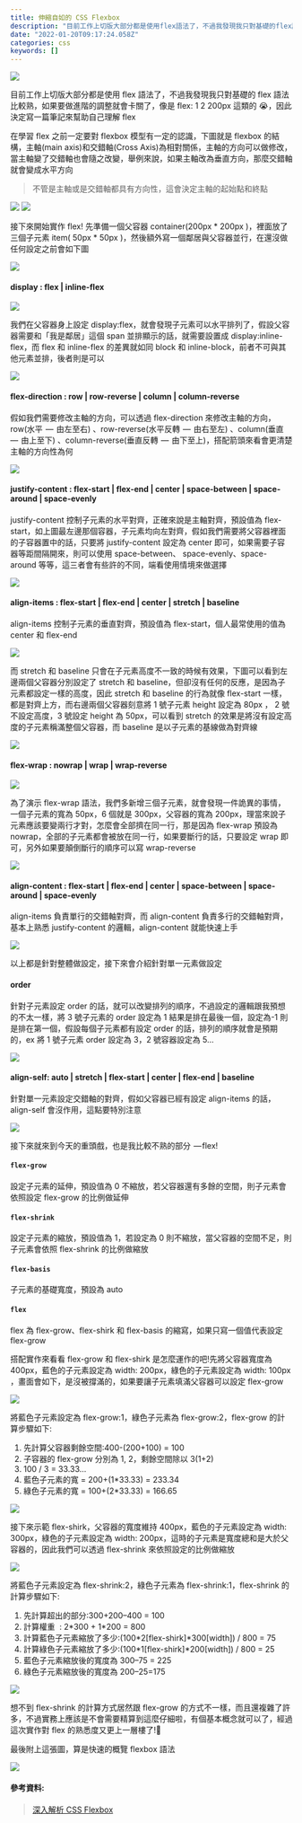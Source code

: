 ```yaml
---
title: 伸縮自如的 CSS Flexbox
description: "目前工作上切版大部分都是使用flex語法了，不過我發現我只對基礎的flex語法比較熟，如果要做進階的調整就會卡關了，像是flex: 1 2 200px這類的\U0001F62D，因此決定寫一篇筆記來幫助自己理解flex"
date: "2022-01-20T09:17:24.058Z"
categories: css
keywords: []
---
```


![](/Users/joectchang_mac/Downloads/medium-export-a/post2022/md_1697073583233/img/1__zo1z1RHoOMEbd6dHRawACw.jpeg)

目前工作上切版大部分都是使用 flex 語法了，不過我發現我只對基礎的 flex 語法比較熟，如果要做進階的調整就會卡關了，像是 flex: 1 2 200px 這類的 😭，因此決定寫一篇筆記來幫助自己理解 flex

在學習 flex 之前一定要對 flexbox 模型有一定的認識，下圖就是 flexbox 的結構，主軸(main axis)和交錯軸(Cross Axis)為相對關係，主軸的方向可以做修改，當主軸變了交錯軸也會隨之改變，舉例來說，如果主軸改為垂直方向，那麼交錯軸就會變成水平方向

> 不管是主軸或是交錯軸都具有方向性，這會決定主軸的起始點和終點

![](/Users/joectchang_mac/Downloads/medium-export-a/post2022/md_1697073583233/img/1____429Du2Z5x8YhsHMKbqppQ.png)
![](/Users/joectchang_mac/Downloads/medium-export-a/post2022/md_1697073583233/img/1____L2p2bTSPopRI4mTuYxyUA.png)

接下來開始實作 flex! 先準備一個父容器 container(200px \* 200px )，裡面放了三個子元素 item( 50px \* 50px )，然後額外寫一個鄰居與父容器並行，在還沒做任何設定之前會如下圖

![](/Users/joectchang_mac/Downloads/medium-export-a/post2022/md_1697073583233/img/1__UEorlV____ZUZDmAVLa9WPag.png)

#### display : flex | inline-flex

![](/Users/joectchang_mac/Downloads/medium-export-a/post2022/md_1697073583233/img/1__xMCnuJ2GcKMk7Z07iqjCOw.png)

我們在父容器身上設定 display:flex，就會發現子元素可以水平排列了，假設父容器需要和「我是鄰居」這個 span 並排顯示的話，就需要設置成 display:inline-flex，而 flex 和 inline-flex 的差異就如同 block 和 inline-block，前者不可與其他元素並排，後者則是可以

![](/Users/joectchang_mac/Downloads/medium-export-a/post2022/md_1697073583233/img/1__VXkUkyN842qFTrVLp6SLPg.png)

#### flex-direction : row | **row-reverse** | **column** | **column-reverse**

假如我們需要修改主軸的方向，可以透過 flex-direction 來修改主軸的方向，row(水平  —  由左至右) 、row-reverse(水平反轉  —  由右至左) 、column(垂直  —  由上至下) 、column-reverse(垂直反轉  —  由下至上)，搭配箭頭來看會更清楚主軸的方向性為何

![](/Users/joectchang_mac/Downloads/medium-export-a/post2022/md_1697073583233/img/1__Mx0pRa4aM6G3w__2gEC8Gvg.png)

#### **justify-content : flex-start | flex-end | center | space-between | space-around |** space-evenly

justify-content 控制子元素的水平對齊，正確來說是主軸對齊，預設值為 flex-start，如上圖最左邊那個容器，子元素均向左對齊，假如我們需要將父容器裡面的子容器置中的話，只要將 justify-content 設定為 center 即可，如果需要子容器等距間隔開來，則可以使用 space-between、 space-evenly、space-around 等等，這三者會有些許的不同，端看使用情境來做選擇

![](/Users/joectchang_mac/Downloads/medium-export-a/post2022/md_1697073583233/img/1__PC__eQU5zjQupx__B__5BpxJA.png)

#### **align-items : flex-start** | **flex-end** | **center | stretch** | **baseline**

align-items 控制子元素的垂直對齊，預設值為 flex-start，個人最常使用的值為 center 和 flex-end

![](/Users/joectchang_mac/Downloads/medium-export-a/post2022/md_1697073583233/img/1__h3fO__HuDx3dcVz4JwoIkGg.png)

而 stretch 和 baseline 只會在子元素高度不一致的時候有效果，下圖可以看到左邊兩個父容器分別設定了 stretch 和 baseline，但卻沒有任何的反應，是因為子元素都設定一樣的高度，因此 stretch 和 baseline 的行為就像 flex-start 一樣，都是對齊上方，而右邊兩個父容器刻意將 1 號子元素 height 設定為 80px ， 2 號不設定高度，3 號設定 height 為 50px，可以看到 stretch 的效果是將沒有設定高度的子元素稱滿整個父容器，而 baseline 是以子元素的基線做為對齊線

![](/Users/joectchang_mac/Downloads/medium-export-a/post2022/md_1697073583233/img/1__BS30TQbDtM__tKSPYo0Y5__w.png)

#### **flex-wrap : nowrap | wrap | wrap-reverse**

![](/Users/joectchang_mac/Downloads/medium-export-a/post2022/md_1697073583233/img/1__PN8C1VlPQECxDqjcYsZOdw.png)

為了演示 flex-wrap 語法，我們多新增三個子元素，就會發現一件詭異的事情，一個子元素的寬為 50px，6 個就是 300px，父容器的寬為 200px，理當來說子元素應該要變兩行才對，怎麼會全部擠在同一行，那是因為 flex-wrap 預設為 nowrap，全部的子元素都會被放在同一行，如果要斷行的話，只要設定 wrap 即可，另外如果要顛倒斷行的順序可以寫 wrap-reverse

![](/Users/joectchang_mac/Downloads/medium-export-a/post2022/md_1697073583233/img/1__owiYZ__mUQ__ytEoUeMUJX0Q.png)

#### align-content : flex-start | flex-end | center | space-between | space-around | space-evenly

align-items 負責單行的交錯軸對齊，而 align-content 負責多行的交錯軸對齊，基本上熟悉 justify-content 的邏輯，align-content 就能快速上手

![](/Users/joectchang_mac/Downloads/medium-export-a/post2022/md_1697073583233/img/1__6EMrum__B____Zh6ez__EJPCag.png)

以上都是針對整體做設定，接下來會介紹針對單一元素做設定

#### order

針對子元素設定 order 的話，就可以改變排列的順序，不過設定的邏輯跟我預想的不太一樣，將 3 號子元素的 order 設定為 1 結果是排在最後一個，設定為-1 則是排在第一個，假設每個子元素都有設定 order 的話，排列的順序就會是預期的，ex 將 1 號子元素 order 設定為 3，2 號容器設定為 5…

![](/Users/joectchang_mac/Downloads/medium-export-a/post2022/md_1697073583233/img/1__UOchScFJS8uAxUprcgSNjQ.png)

#### align-self: auto | stretch | flex-start | center | flex-end | baseline

針對單一元素設定交錯軸的對齊，假如父容器已經有設定 align-items 的話，align-self 會沒作用，這點要特別注意

![](/Users/joectchang_mac/Downloads/medium-export-a/post2022/md_1697073583233/img/1__CDUHMyd9Q12acZO9CX6qkA.png)

接下來就來到今天的重頭戲，也是我比較不熟的部分  — flex!

#### `flex-grow`

設定子元素的延伸，預設值為 0 不縮放，若父容器還有多餘的空間，則子元素會依照設定 flex-grow 的比例做延伸

#### `flex-shrink`

設定子元素的縮放，預設值為 1，若設定為 0 則不縮放，當父容器的空間不足，則子元素會依照 flex-shrink 的比例做縮放

#### `flex-basis`

子元素的基礎寬度，預設為 auto

#### `flex`

flex 為 flex-grow、flex-shirk 和 flex-basis 的縮寫，如果只寫一個值代表設定 flex-grow

搭配實作來看看 flex-grow 和 flex-shirk 是怎麼運作的吧!先將父容器寬度為 400px，藍色的子元素設定為 width: 200px，綠色的子元素設定為 width: 100px ，畫面會如下，是沒被撐滿的，如果要讓子元素填滿父容器可以設定 flex-grow

![](/Users/joectchang_mac/Downloads/medium-export-a/post2022/md_1697073583233/img/1__BothEO0W1wvDHoS15B__ofQ.png)

將藍色子元素設定為 flex-grow:1，綠色子元素為 flex-grow:2，flex-grow 的計算步驟如下:

1.  先計算父容器剩餘空間:400-(200+100) = 100
2.  子容器的 flex-grow 分別為 1, 2，剩餘空間除以 3(1+2)
3.  100 / 3 = 33.33…
4.  藍色子元素的寬 = 200+(1\*33.33) = 233.34
5.  綠色子元素的寬 = 100+(2\*33.33) = 166.65

![](/Users/joectchang_mac/Downloads/medium-export-a/post2022/md_1697073583233/img/1__1ep4tn1qpbVdd__3uowkj1g.png)

接下來示範 flex-shirk，父容器的寬度維持 400px，藍色的子元素設定為 width: 300px，綠色的子元素設定為 width: 200px，這時的子元素是寬度總和是大於父容器的，因此我們可以透過 flex-shrink 來依照設定的比例做縮放

![](/Users/joectchang_mac/Downloads/medium-export-a/post2022/md_1697073583233/img/1__2FbQ53MeE8asi4Zg46jbRg.png)

將藍色子元素設定為 flex-shrink:2，綠色子元素為 flex-shrink:1，flex-shrink 的計算步驟如下:

1.  先計算超出的部分:300+200–400 = 100
2.  計算權重  : 2\*300 + 1\*200 = 800
3.  計算藍色子元素縮放了多少:(100\*2\[flex-shirk\]\*300\[width\]) / 800 = 75
4.  計算綠色子元素縮放了多少:(100\*1\[flex-shirk\]\*200\[width\]) / 800 = 25
5.  藍色子元素縮放後的寬度為 300–75 = 225
6.  綠色子元素縮放後的寬度為 200–25=175

![](/Users/joectchang_mac/Downloads/medium-export-a/post2022/md_1697073583233/img/1__csoNFoU4yTX3dNakvVt__jg.png)

想不到 flex-shrink 的計算方式居然跟 flex-grow 的方式不一樣，而且還複雜了許多，不過實務上應該是不會需要精算到這麼仔細啦，有個基本概念就可以了，經過這次實作對 flex 的熟悉度又更上一層樓了!💪

最後附上這張圖，算是快速的概覽 flexbox 語法

![](/Users/joectchang_mac/Downloads/medium-export-a/post2022/md_1697073583233/img/1____pKmZ__HHHu7V4Y89ac__fAA.png)

#### 參考資料:

> [深入解析 CSS Flexbox](https://www.oxxostudio.tw/articles/201501/css-flexbox.html)
